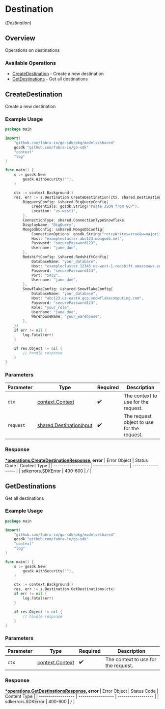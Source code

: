 # Destination
(*Destination*)

## Overview

Operations on destinations

### Available Operations

* [CreateDestination](#createdestination) - Create a new destination
* [GetDestinations](#getdestinations) - Get all destinations

## CreateDestination

Create a new destination

### Example Usage

```go
package main

import(
	"github.com/fabra-io/go-sdk/pkg/models/shared"
	gosdk "github.com/fabra-io/go-sdk"
	"context"
	"log"
)

func main() {
    s := gosdk.New(
        gosdk.WithSecurity(""),
    )

    ctx := context.Background()
    res, err := s.Destination.CreateDestination(ctx, shared.DestinationInput{
        BigqueryConfig: &shared.BigQueryConfig{
            Credentials: gosdk.String("Paste JSON from GCP"),
            Location: "us-west1",
        },
        ConnectionType: shared.ConnectionTypeSnowflake,
        DisplayName: "BigQuery",
        MongodbConfig: &shared.MongoDbConfig{
            ConnectionOptions: gosdk.String("retryWrites=true&w=majority"),
            Host: "examplecluster.abc123.mongodb.net",
            Password: "securePassword123",
            Username: "jane_doe",
        },
        RedshiftConfig: &shared.RedshiftConfig{
            DatabaseName: "your_database",
            Host: "examplecluster.12345.us-west-1.redshift.amazonaws.com",
            Password: "securePassword123",
            Port: "5432",
            Username: "jane_doe",
        },
        SnowflakeConfig: &shared.SnowflakeConfig{
            DatabaseName: "your_database",
            Host: "abc123.us-east4.gcp.snowflakecomputing.com",
            Password: "securePassword123",
            Role: "your_role",
            Username: "jane_doe",
            WarehouseName: "your_warehouse",
        },
    })
    if err != nil {
        log.Fatal(err)
    }

    if res.Object != nil {
        // handle response
    }
}
```

### Parameters

| Parameter                                                              | Type                                                                   | Required                                                               | Description                                                            |
| ---------------------------------------------------------------------- | ---------------------------------------------------------------------- | ---------------------------------------------------------------------- | ---------------------------------------------------------------------- |
| `ctx`                                                                  | [context.Context](https://pkg.go.dev/context#Context)                  | :heavy_check_mark:                                                     | The context to use for the request.                                    |
| `request`                                                              | [shared.DestinationInput](../../pkg/models/shared/destinationinput.md) | :heavy_check_mark:                                                     | The request object to use for the request.                             |


### Response

**[*operations.CreateDestinationResponse](../../pkg/models/operations/createdestinationresponse.md), error**
| Error Object       | Status Code        | Content Type       |
| ------------------ | ------------------ | ------------------ |
| sdkerrors.SDKError | 400-600            | */*                |

## GetDestinations

Get all destinations

### Example Usage

```go
package main

import(
	"github.com/fabra-io/go-sdk/pkg/models/shared"
	gosdk "github.com/fabra-io/go-sdk"
	"context"
	"log"
)

func main() {
    s := gosdk.New(
        gosdk.WithSecurity(""),
    )

    ctx := context.Background()
    res, err := s.Destination.GetDestinations(ctx)
    if err != nil {
        log.Fatal(err)
    }

    if res.Object != nil {
        // handle response
    }
}
```

### Parameters

| Parameter                                             | Type                                                  | Required                                              | Description                                           |
| ----------------------------------------------------- | ----------------------------------------------------- | ----------------------------------------------------- | ----------------------------------------------------- |
| `ctx`                                                 | [context.Context](https://pkg.go.dev/context#Context) | :heavy_check_mark:                                    | The context to use for the request.                   |


### Response

**[*operations.GetDestinationsResponse](../../pkg/models/operations/getdestinationsresponse.md), error**
| Error Object       | Status Code        | Content Type       |
| ------------------ | ------------------ | ------------------ |
| sdkerrors.SDKError | 400-600            | */*                |
